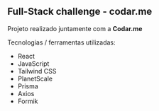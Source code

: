 ## Full-Stack challenge - codar.me

Projeto realizado juntamente com a **Codar.me**

Tecnologias / ferramentas utilizadas:
- React
- JavaScript
- Tailwind CSS
- PlanetScale
- Prisma
- Axios
- Formik